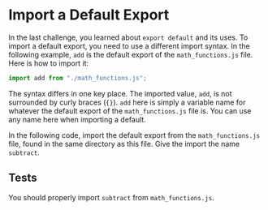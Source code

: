 # Import a Default Export

In the last challenge, you learned about `export default` and its uses. To import a default export, you need to use a different import syntax. In the following example, `add` is the default export of the `math_functions.js` file. Here is how to import it:

```javascript
import add from "./math_functions.js";
```

The syntax differs in one key place. The imported value, `add`, is not surrounded by curly braces (`{}`). `add` here is simply a variable name for whatever the default export of the `math_functions.js` file is. You can use any name here when importing a default.

In the following code, import the default export from the `math_functions.js` file, found in the same directory as this file. Give the import the name `subtract`.

## Tests

You should properly import `subtract` from `math_functions.js`.
